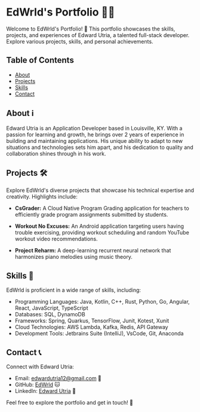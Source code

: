 # EdWrld's Portfolio 👨‍💻

Welcome to EdWrld's Portfolio! 🚀 This portfolio showcases the skills, projects, and experiences of Edward Utria, a talented full-stack developer. Explore various projects, skills, and personal achievements.

## Table of Contents

- [About](#about)
- [Projects](#projects)
- [Skills](#skills)
- [Contact](#contact)

## About ℹ️

Edward Utria is an Application Developer based in Louisville, KY. With a passion for learning and growth, he brings over 2 years of experience in building and maintaining applications. His unique ability to adapt to new situations and technologies sets him apart, and his dedication to quality and collaboration shines through in his work.

## Projects 🛠️

Explore EdWrld's diverse projects that showcase his technical expertise and creativity. Highlights include:

- **CsGrader:** A Cloud Native Program Grading application for teachers to efficiently grade program assignments submitted by students.

- **Workout No Excuses:** An Android application targeting users having trouble exercising, providing workout scheduling and random YouTube workout video recommendations.

- **Project Reharm:** A deep-learning recurrent neural network that harmonizes piano melodies using music theory.

## Skills 🚀

EdWrld is proficient in a wide range of skills, including:

- Programming Languages: Java, Kotlin, C++, Rust, Python, Go, Angular, React, JavaScript, TypeScript
- Databases: SQL, DynamoDB
- Frameworks: Spring, Quarkus, TensorFlow, Junit, Kotest, Xunit
- Cloud Technologies: AWS Lambda, Kafka, Redis, API Gateway
- Development Tools: Jetbrains Suite (IntelliJ), VsCode, Git, Anaconda

## Contact 📞

Connect with Edward Utria:

- Email: edwardutria12@gmail.com 📧
- GitHub: [EdWrld](https://github.com/EdWrld) 🐱
- LinkedIn: [Edward Utria](https://www.linkedin.com/in/edward-utria/) 👔

Feel free to explore the portfolio and get in touch! 🌟
